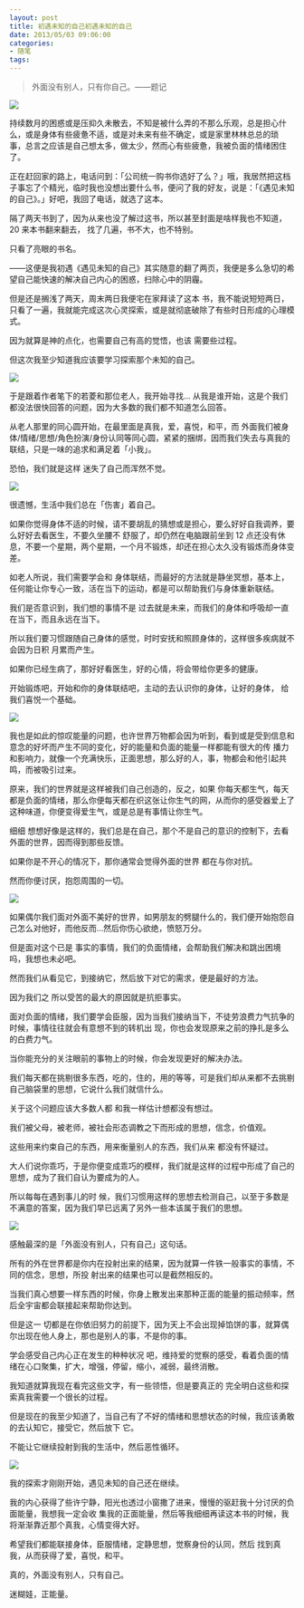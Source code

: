 ```yaml
---
layout: post
title: 初遇未知的自己初遇未知的自己
date: 2013/05/03 09:06:00
categories:
- 随笔
tags:
---
```


> 外面没有别人，只有你自己。——题记

![](http://pics.naaln.com/blog/2019-05-14-123507.jpg-basicBlog)

持续数月的困惑或是压抑久未散去，不知是被什么弄的不那么乐观，总是担心什么，或是身体有些疲惫不适，或是对未来有些不确定，或是家里林林总总的琐 事，总言之应该是自己想太多，做太少，然而心有些疲惫，我被负面的情绪困住了。

正在赶回家的路上，电话问到：「公司统一购书你选好了么？」哦，我居然把这档子事忘了个精光，临时我也没想出要什么书，便问了我的好友，说是：「《遇见未知的自己》。」好吧，我回了电话，就选了这本。

隔了两天书到了，因为从来也没了解过这书，所以甚至封面是啥样我也不知道，20 来本书翻来翻去， 找了几遍，书不大，也不特别。

只看了亮眼的书名。

——这便是我初遇《遇见未知的自己》其实随意的翻了两页，我便是多么急切的希望自己能快速的解决自己内心的困惑，扫除心中的阴霾。

但是还是搁浅了两天，周末两日我便宅在家拜读了这本 书，我不能说短短两日，只看了一遍，我就能完成这次心灵探索，或是就彻底破除了有些时日形成的心理模式。

因为就算是神的点化，也需要自己有高的觉悟，也该 需要些过程。

但这次我至少知道我应该要学习探索那个未知的自己。

![](http://pics.naaln.com/blog/2019-05-14-123508.jpg-basicBlog)

于是跟着作者笔下的若菱和那位老人，我开始寻找… 从我是谁开始，这是个我们都没法很快回答的问题，因为大多数的我们都不知道怎么回答。

从老人那里的同心圆开始，在最里面是真我，爱，喜悦，和平，而 外面我们被身体/情绪/思想/角色扮演/身份认同等同心圆，紧紧的捆绑，因而我们失去与真我的联结，只是一味的追求和满足着「小我」。

恐怕，我们就是这样 迷失了自己而浑然不觉。

![](http://pics.naaln.com/blog/2019-05-14-123509.jpg-basicBlog)

很遗憾，生活中我们总在「伤害」着自己。

如果你觉得身体不适的时候，请不要胡乱的猜想或是担心，要么好好自我调养，要么好好去看医生，不要久坐腰不 舒服了，却仍然在电脑跟前坐到 12 点还没有休息，不要一个星期，两个星期，一个月不锻炼，却还在担心太久没有锻炼而身体变差。

如老人所说，我们需要学会和 身体联结，而最好的方法就是静坐冥想，基本上，任何能让你专心一致，活在当下的运动，都是可以帮助我们与身体重新联结。

我们是否意识到，我们想的事情不是 过去就是未来，而我们的身体和呼吸却一直在当下，而且永远在当下。

所以我们要习惯跟随自己身体的感觉，时时安抚和照顾身体的，这样很多疾病就不会因为日积 月累而产生。

如果你已经生病了，那好好看医生，好的心情，将会带给你更多的健康。

开始锻炼吧，开始和你的身体联结吧，主动的去认识你的身体，让好的身体， 给我们喜悦一个基础。

![](http://pics.naaln.com/blog/2019-05-14-123510.jpg-basicBlog)

我也是如此的惊叹能量的问题，也许世界万物都会因为听到，看到或是受到信息和意念的好坏而产生不同的变化，好的能量和负面的能量一样都能有很大的传 播力和影响力，就像一个充满快乐，正面思想，那么好的人，事，物都会和他引起共鸣，而被吸引过来。

原来，我们的世界就是这样被我们自己创造的，反之，如果 你每天都生气，每天都是负面的情绪，那么你便每天都在织这张让你生气的网，从而你的感受器爱上了这种味道，你便变得爱生气，或是总是有事情让你生气。

细细 想想好像是这样的，我们总是在自己，那个不是自己的意识的控制下，去看外面的世界，因而得到那些反馈。

如果你是不开心的情况下，那你通常会觉得外面的世界 都在与你对抗。

然而你便讨厌，抱怨周围的一切。

![](http://pics.naaln.com/blog/2019-05-14-123514.jpg-basicBlog)

如果偶尔我们面对外面不美好的世界，如男朋友的劈腿什么的，我们便开始抱怨自己怎么对他好，而他反而…然后你伤心欲绝，愤怒万分。

但是面对这个已是 事实的事情，我们的负面情绪，会帮助我们解决和跳出困境吗，我想也未必吧。

然而我们从看见它，到接纳它，然后放下对它的需求，便是最好的方法。

因为我们之 所以受苦的最大的原因就是抗拒事实。

面对负面的情绪，我们要学会臣服，因为当我们接纳当下，不徒劳浪费力气抗争的时候，事情往往就会有意想不到的转机出 现，你也会发现原来之前的挣扎是多么的白费力气。

当你能充分的关注眼前的事物上的时候，你会发现更好的解决办法。

我们每天都在挑剔很多东西，吃的，住的，用的等等，可是我们却从来都不去挑剔自己脑袋里的思想，它说什么我们就信什么。

关于这个问题应该大多数人都 和我一样估计想都没有想过。

我们被父母，被老师，被社会形态调教之下而形成的思想，信念，价值观。

这些用来约束自己的东西，用来衡量别人的东西，我们从来 都没有怀疑过。

大人们说你乖巧，于是你便变成乖巧的模样，我们就是这样的过程中形成了自己的思想，成为了我们自认为要成为的人。

所以每每在遇到事儿的时 候，我们习惯用这样的思想去检测自己，以至于多数是不满意的答案，因为我们早已远离了另外一些本该属于我们的思想。

![](http://pics.naaln.com/blog/2019-05-14-123515.jpg-basicBlog)

感触最深的是「外面没有别人，只有自己」这句话。

所有的外在世界都是你内在投射出来的结果，因为就算一件铁一般事实的事情，不同的信念，思想，所投 射出来的结果也可以是截然相反的。

当我们真心想要一样东西的时候，你身上散发出来那种正面的能量的振动频率，然后全宇宙都会联接起来帮助你达到。

但是这一 切都是在你依旧努力的前提下，因为天上不会出现掉馅饼的事，就算偶尔出现在他人身上，那也是别人的事，不是你的事。

学会感受自己内心正在发生的种种状况 吧，维持爱的觉察的感受，看着负面的情绪在心口聚集，扩大，增强，停留，缩小，减弱，最终消散。

我知道就算我现在看完这些文字，有一些领悟，但是要真正的 完全明白这些和探索真我需要一个很长的过程。

但是现在的我至少知道了，当自己有了不好的情绪和思想状态的时候，我应该勇敢的去认知它，接受它，然后放下 它。

不能让它继续投射到我的生活中，然后恶性循环。

![](http://pics.naaln.com/blog/2019-05-14-123518.jpg-basicBlog)

我的探索才刚刚开始，遇见未知的自己还在继续。

我的内心获得了些许宁静，阳光也透过小窗撒了进来，慢慢的驱赶我十分讨厌的负面能量，我想我一定会收 集我的正面能量，然后等我细细再读这本书的时候，我将渐渐靠近那个真我，心情变得大好。

希望我们都能联接身体，臣服情绪，定静思想，觉察身份的认同，然后 找到真我，从而获得了爱，喜悦，和平。

真的，外面没有别人，只有自己。

迷糊娃，正能量。
